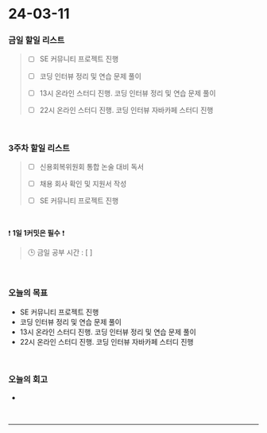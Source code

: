 # 24-03-11
### 금일 할일 리스트
> - [ ]  SE 커뮤니티 프로젝트 진행
>
> - [ ]  코딩 인터뷰 정리 및 연습 문제 풀이
>
> - [ ]  13시 온라인 스터디 진행. 코딩 인터뷰 정리 및 연습 문제 풀이
>
> - [ ]  22시 온라인 스터디 진행. 코딩 인터뷰 자바카페 스터디 진행

<br/>

### 3주차 할일 리스트  
> - [ ]  신용회복위원회 통합 논술 대비 독서
>
> - [ ]  채용 회사 확인 및 지원서 작성
>
> - [ ]  SE 커뮤니티 프로젝트 진행

<br/>

❗ **1일 1커밋은 필수** ❗
> 🕒 금일 공부 시간 : [  ]

<br/>

### 오늘의 목표
- SE 커뮤니티 프로젝트 진행
- 코딩 인터뷰 정리 및 연습 문제 풀이
- 13시 온라인 스터디 진행. 코딩 인터뷰 정리 및 연습 문제 풀이
- 22시 온라인 스터디 진행. 코딩 인터뷰 자바카페 스터디 진행

<br>

### 오늘의 회고
- 


<br/>

------------  
